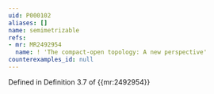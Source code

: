 ```yaml
---
uid: P000102
aliases: []
name: semimetrizable
refs:
- mr: MR2492954
  name: ! 'The compact-open topology: A new perspective'
counterexamples_id: null
---
```

Defined in Definition 3.7 of {{mr:2492954}}
